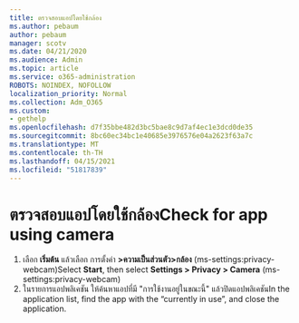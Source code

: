 ```yaml
---
title: ตรวจสอบแอปโดยใช้กล้อง
ms.author: pebaum
author: pebaum
manager: scotv
ms.date: 04/21/2020
ms.audience: Admin
ms.topic: article
ms.service: o365-administration
ROBOTS: NOINDEX, NOFOLLOW
localization_priority: Normal
ms.collection: Adm_O365
ms.custom:
- gethelp
ms.openlocfilehash: d7f35bbe482d3bc5bae8c9d7af4ec1e3dcd0de35
ms.sourcegitcommit: 8bc60ec34bc1e40685e3976576e04a2623f63a7c
ms.translationtype: MT
ms.contentlocale: th-TH
ms.lasthandoff: 04/15/2021
ms.locfileid: "51817839"
---
```

# <a name="check-for-app-using-camera"></a><span data-ttu-id="29732-102">ตรวจสอบแอปโดยใช้กล้อง</span><span class="sxs-lookup"><span data-stu-id="29732-102">Check for app using camera</span></span>

1. <span data-ttu-id="29732-103">เลือก **เริ่มต้น** แล้วเลือก การตั้งค่า **>ความเป็นส่วนตัว>กล้อง** (ms-settings:privacy-webcam)</span><span class="sxs-lookup"><span data-stu-id="29732-103">Select **Start**, then select **Settings > Privacy > Camera** (ms-settings:privacy-webcam)</span></span>
2. <span data-ttu-id="29732-104">ในรายการแอปพลิเคชัน ให้ค้นหาแอปที่มี "การใช้งานอยู่ในขณะนี้" แล้วปิดแอปพลิเคชัน</span><span class="sxs-lookup"><span data-stu-id="29732-104">In the application list, find the app with the “currently in use”, and close the application.</span></span>
